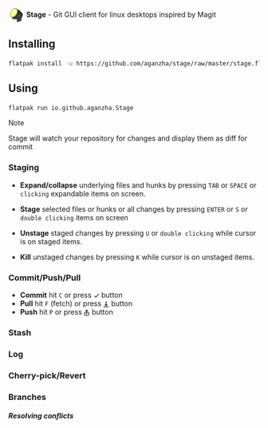 <p float="left">
   <img valign="middle" alt="Stage logo" src="./icons/64x64/io.github.aganzha.Stage.png" width="32">
   <strong>Stage</strong> -
   <span>Git GUI client for linux desktops inspired by Magit</span>
</p>

## Installing
```sh
flatpak install -u https://github.com/aganzha/stage/raw/master/stage.flatpakref
```

## Using
```sh
flatpak run io.github.aganzha.Stage
```
> [!NOTE]
> Stage will watch your repository for changes and display them as diff for commit

### Staging

- **Expand/collapse** underlying files and hunks by pressing `TAB` or `SPACE` or `clicking` expandable items on screen.

- **Stage** selected files or hunks or all changes by pressing `ENTER` or `S` or `double clicking` items on screen

- **Unstage** staged changes by pressing `U` or `double clicking` while cursor is on staged items.

- **Kill** unstaged changes by pressing `K` while cursor is on unstaged items.


### Commit/Push/Pull
- **Commit** hit `C` or press <span><img valign="middle" alt="Commit button" src="./icons/object-select-symbolic.svg" width="12"/></span> button
- **Pull** hit `F` (fetch) or press <span><img valign="middle" alt="Pull button" src="./icons/document-save-symbolic.svg" width="12"/></span> button
- **Push** hit `P` or press <span><img valign="middle" alt="Push button" src="./icons/send-to-symbolic.svg" width="12"/></span> button

### Stash
### Log
### Cherry-pick/Revert
### Branches
##### Resolving conflicts

